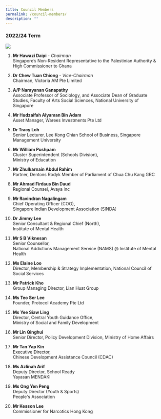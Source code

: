 ```yaml
---
title: Council Members
permalink: /council-members/
description: ""
---
```


### 2022/24 Term
![](/images/Members%20(2)/Council%20members%20(210%20×%20600%20mm)%20(2).png)
<br>
1. **Mr Hawazi Daipi** - *Chairman*
<br> Singapore’s Non-Resident
Representative to the
Palestinian Authority & High
Commissioner to Ghana

2. **Dr Chew Tuan Chiong** - *Vice-Chairman*
<br> Chairman, Victoria AM Pte Limited

3. **A/P Narayanan Ganapathy** 
<br> Associate Professor of Sociology, and Associate Dean of Graduate Studies, Faculty of Arts Social Sciences, National University of Singapore

4. **Mr Hudzaifah Alyaman Bin Adam**
<br> Asset Manager, Warees Investments Pte Ltd

5. **Dr Tracy Loh**
<br> Senior Lecturer, Lee Kong Chian School of Business, Singapore Management University

6. **Mr William Pushpam**
<br> Cluster Superintendent (Schools Division),
<br>Ministry of Education

7. **Mr Zhulkarnain Abdul Rahim**
<br> Partner, Dentons Rodyk
Member of Parliament of Chua Chu Kang GRC

8. **Mr Ahmad Firdaus Bin Daud**
<br> Regional Counsel, Avaya Inc

9. **Mr Ravindran Nagalingam**
<br> Chief Operating Officer
(COO),
<br> Singapore
Indian Development
Association (SINDA)

10. **Dr Jimmy Lee**
<br>Senior Consultant &
Regional Chief (North),
<br> Institute of Mental Health

11. **Mr S B Viknesan**
<br> Senior Counsellor,
<br> National Addictions
Management Service
(NAMS) @  Institute of
Mental Health

12. **Ms Elaine Loo**
<br> Director, Membership & Strategy Implementation, National Council of Social Services

13. **Mr Patrick Kho**
<br> Group Managing Director, Lian Huat Group

14. **Ms Teo Ser Lee**
<br> Founder, Protocol Academy Pte Ltd

15. **Ms Yee Siaw Ling**
<br>  Director, Central Youth
Guidance Office, 
<br> Ministry of Social and Family Development

16. **Mr Lin Qinghui**  <br> Senior Director, Policy
Development Division,
Ministry of Home Affairs 


17. **Mr Tan Yap Kin**
<br> Executive Director,
<br> Chinese Development Assistance Council (CDAC)


18. **Ms Azlinah Arif**
<br> Deputy Director, School Ready
<br>Yayasan MENDAKI

19. **Ms Ong Yen Peng**
<br> Deputy Director (Youth & Sports)
<br> People's Association

20. **Mr Kesson Lee**
<br> Commissioner for Narcotics
 Hong Kong